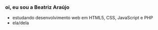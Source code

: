 ### oi, eu sou a Beatriz Araújo

- estudando desenvolvimento web em HTML5, CSS, JavaScript e PHP
- ela/dela
